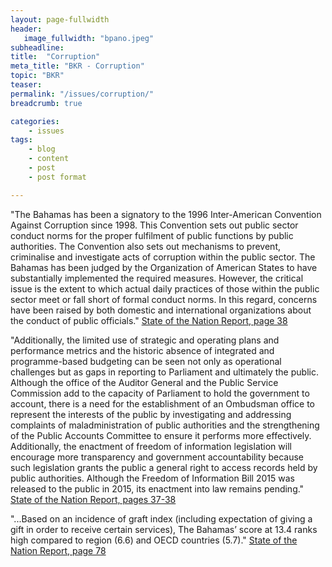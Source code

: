 ```yaml
---
layout: page-fullwidth
header:
   image_fullwidth: "bpano.jpeg"
subheadline:
title:  "Corruption"
meta_title: "BKR - Corruption"
topic: "BKR"
teaser: 
permalink: "/issues/corruption/"
breadcrumb: true

categories:
    - issues
tags:
    - blog
    - content
    - post
    - post format

---
```

"The Bahamas has been a signatory to the 1996 Inter-American Convention Against Corruption since 1998. This Convention sets out public sector conduct norms for the proper fulfilment of public functions by public authorities. The Convention also sets out mechanisms to prevent, criminalise and investigate acts of corruption within the public sector. The Bahamas has been judged by the Organization of American States to have substantially implemented the required measures. However, the critical issue is the extent to which actual daily practices of those within the public sector meet or fall short of formal conduct norms. In this regard, concerns have been raised by both domestic and international organizations about the conduct of public officials." [State of the Nation Report, page 38][1]

"Additionally, the limited use of strategic and operating plans and performance metrics and the historic absence of integrated and programme-based budgeting can be seen not only as operational challenges but as gaps in reporting to Parliament and ultimately the public. Although the office of the Auditor General and the Public Service Commission add to the capacity of Parliament to hold the government to account, there is a need for the establishment of an Ombudsman office to represent the interests of the public by investigating and addressing complaints of maladministration of public authorities and the strengthening of the Public Accounts Committee to ensure it performs more effectively. Additionally, the enactment of freedom of information legislation will encourage more transparency and government accountability because such legislation grants the public a general right to access records held by public authorities. Although the Freedom of Information Bill 2015 was released to the public in 2015, its enactment into law remains pending." [State of the Nation Report, pages 37-38][1]

"...Based on an incidence of graft index (including expectation of giving a gift in order to receive certain services), The Bahamas’ score at 13.4 ranks high compared to region (6.6) and OECD countries (5.7)." [State of the Nation Report, page 78][1]

[1]: http://www.vision2040bahamas.org/media/uploads/State_of_the_Nation_Summary_Report.pdf